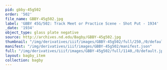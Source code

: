 ```yaml
---
pid: gbby-45g502
order: '502'
file_name: GBBY-45g502.jpg
label: 'GBBY 45G/502: Track Meet or Practice Scene - Shot Put - 1934'
_date: '1934'
object_type: glass plate negative
source: http://archives.nd.edu/Bagby/GBBY-45g502.jpg
thumbnail: "/img/derivatives/iiif/images/GBBY-45g502/full/250,/0/default.jpg"
manifest: "/img/derivatives/iiif/images/GBBY-45g502/manifest.json"
full: "/img/derivatives/iiif/images/GBBY-45g502/full/1140,/0/default.jpg"
layout: bagby_item
collection: bagby
---
```


